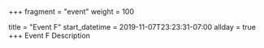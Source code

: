 +++
fragment = "event"
weight = 100

title = "Event F"
start_datetime = 2019-11-07T23:23:31-07:00
allday = true
+++
Event F Description